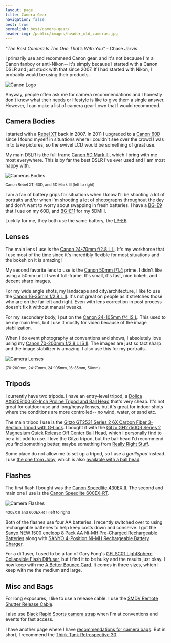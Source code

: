 ```yaml
---
layout: page
title: Camera Gear
navigation: false
best: true
permalink: best/camera-gear/
header-img: /public/images/header_old_cameras.jpg
---
```


*"The Best Camera Is The One That’s With You"* - Chase Jarvis

I primarily use and recommend Canon gear, and it's not because I'm a Canon fanboy or anti-Nikon-- it's simply because I started with a Canon DSLR and just stuck with that since 2007. If I had started with Nikon, I probably would be using their products.

![Canon Logo](http://2.bp.blogspot.com/-EIv-9wQd9oc/UuHlexyMb6I/AAAAAAABmCo/tAOpussPvEI/s600/canon-logo.jpg)

Anyway, people often ask me for camera recommendations and I honestly don't know what their needs or lifestyle is like to give them a single answer. However, I can make a list of camera gear I own that I would recommend.

## Camera Bodies

I started with a [Rebel XT](http://www.amazon.com/gp/product/B0007QKN22/ref=as_li_ss_tl?ie=UTF8&amp;camp=1789&amp;creative=390957&amp;creativeASIN=B0007QKN22&amp;linkCode=as2&amp;tag=sunpech-20) back in 2007. In 2011 I upgraded to a [Canon 60D](http://www.amazon.com/gp/product/B0040JHVCC/ref=as_li_ss_tl?ie=UTF8&amp;camp=1789&amp;creative=390957&amp;creativeASIN=B0040JHVCC&amp;linkCode=as2&amp;tag=sunpech-20) since I found myself in situations where I couldn't see over the crowd I was in to take pictures, so the swivel LCD would be something of great use.

My main DSLR is the full frame [Canon 5D Mark III](http://www.amazon.com/gp/product/B007FGYZFI/ref=as_li_ss_tl?ie=UTF8&amp;camp=1789&amp;creative=390957&amp;creativeASIN=B007FGYZFI&amp;linkCode=as2&amp;tag=sunpech-20), which I bring with me most everywhere. This is by far the best DSLR I've ever used and I am most happy with.

![Cameras Bodies](http://1.bp.blogspot.com/-QpZoHRN_zBw/U-f8Akb_h5I/AAAAAAABwqs/naV_KfVsBfg/s600/2014-08-10+at+15-59-45.jpg)

<small>Canon Rebel XT, 60D, and 5D Mark III (left to right)</small>

I am a fan of battery grips for situations when I know I'll be shooting a lot of portraits and/or when I'm shooting a lot of photographs throughout the day and don't want to worry about swapping in fresh batteries. I have a [BG-E9](http://www.amazon.com/gp/product/B00449NU3W/ref=as_li_ss_tl?ie=UTF8&amp;camp=1789&amp;creative=390957&amp;creativeASIN=B00449NU3W&amp;linkCode=as2&amp;tag=sunpech-20) that I use on my 60D, and [BG-E11](http://www.amazon.com/gp/product/B007FH1FZ0/ref=as_li_ss_tl?ie=UTF8&amp;camp=1789&amp;creative=390957&amp;creativeASIN=B007FH1FZ0&amp;linkCode=as2&amp;tag=sunpech-20) for my 5DMIII.

Luckily for me, they both use the same battery, the [LP-E6](http://www.amazon.com/gp/product/B001KELVS0/ref=as_li_ss_tl?ie=UTF8&amp;camp=1789&amp;creative=390957&amp;creativeASIN=B001KELVS0&amp;linkCode=as2&amp;tag=sunpech-20).

## Lenses

The main lens I use is the [Canon 24-70mm f/2.8 L II](http://www.amazon.com/gp/product/B0076BNK30/ref=as_li_ss_tl?ie=UTF8&amp;camp=1789&amp;creative=390957&amp;creativeASIN=B0076BNK30&amp;linkCode=as2&amp;tag=sunpech-20). It's my workhorse that I use most of the time since it's incredibly flexible for most situations and the bokeh on it is amazing!

My second favorite lens to use is the [Canon 50mm f/1.4](http://www.amazon.com/gp/product/B00009XVCZ/ref=as_li_ss_tl?ie=UTF8&amp;camp=1789&amp;creative=390957&amp;creativeASIN=B00009XVCZ&amp;linkCode=as2&amp;tag=sunpech-20) prime. I didn't like using a 50mm until I went full-frame. It's small, it's fast, nice bokeh, and decent sharp images.

For my wide angle shots, my landscape and city/architecture, I like to use the [Canon 16-35mm f/2.8 L II](http://www.amazon.com/gp/product/B000NP46K2/ref=as_li_ss_tl?ie=UTF8&amp;camp=1789&amp;creative=390957&amp;creativeASIN=B000NP46K2&amp;linkCode=as2&amp;tag=sunpech-20). It's not great on people as it stretches those who are on the far left and right. Even with lens correction in post process doesn't fix it without manual tweaks.

For my secondary body, I put on the [Canon 24-105mm f/4 IS L](http://www.amazon.com/gp/product/B000B84KAW/ref=as_li_ss_tl?ie=UTF8&camp=1789&creative=390957&creativeASIN=B000B84KAW&linkCode=as2&tag=sunpech-20). This used to be my main lens, but I use it mostly for video because of the image stabilization.

When I do event photography at conventions and shows, I absolutely love using my [Canon 70-200mm f/2.8 L IS II](http://www.amazon.com/gp/product/B0033PRWSW/ref=as_li_ss_tl?ie=UTF8&amp;camp=1789&amp;creative=390957&amp;creativeASIN=B0033PRWSW&amp;linkCode=as2&amp;tag=sunpech-20). The images are just so tact sharp and the image stabilizer is amazing. I also use this for my portraits.

![Camera Lenses](http://1.bp.blogspot.com/-UqAx1B2IRao/U-f-XpozWaI/AAAAAAABwrM/KVns8YN009Q/s600/2014-08-10+at+16-17-51.jpg)

<small>(70-200mm, 24-70mm, 24-105mm, 16-35mm, 50mm)</small>

## Tripods

I currently have two tripods. I have an entry-level tripod, a [Dolica AX620B100 62-Inch Proline Tripod and Ball Head](http://www.amazon.com/gp/product/B001D60LG8/ref=as_li_ss_tl?ie=UTF8&amp;camp=1789&amp;creative=390957&amp;creativeASIN=B001D60LG8&amp;linkCode=as2&amp;tag=sunpech-20) that's very cheap. It's not great for outdoor use and long/heavy lenses, but it's great for indoor shots where the conditions are more controlled-- no wind, water, or sand etc.

The main tripod I use is the [Gitzo GT2531 Series 2 6X Carbon Fiber 3-Section Tripod with G-Lock](http://www.amazon.com/gp/product/B001F0RNZ4/ref=as_li_ss_tl?ie=UTF8&amp;camp=1789&amp;creative=390957&amp;creativeASIN=B001F0RNZ4&amp;linkCode=as2&amp;tag=sunpech-20). I bought it with the [Gitzo GH2750QR Series 2 Magnesium Quick Release Off Center Ball Head](http://www.amazon.com/gp/product/B0013J02OQ/ref=as_li_ss_tl?ie=UTF8&amp;camp=1789&amp;creative=390957&amp;creativeASIN=B0013J02OQ&amp;linkCode=as2&amp;tag=sunpech-20), which I personally find to be a bit odd to use. I love the Gitzo tripod, but the ball head I'd recommend you find something better, maybe something from [Really Right Stuff](http://reallyrightstuff.com/).

Some place do not allow me to set up a tripod, so I use a *gorillapod* instead. I use [the one from Joby](http://www.amazon.com/gp/product/B000KFRSG4/ref=as_li_ss_tl?ie=UTF8&amp;camp=1789&amp;creative=390957&amp;creativeASIN=B000KFRSG4&amp;linkCode=as2&amp;tag=sunpech-20), which is also [available with a ball head](http://www.amazon.com/gp/product/B002FGTWOC/ref=as_li_ss_tl?ie=UTF8&amp;camp=1789&amp;creative=390957&amp;creativeASIN=B002FGTWOC&amp;linkCode=as2&amp;tag=sunpech-20).

## Flashes

The first flash I bought was the [Canon Speedlite 430EX II](http://www.amazon.com/gp/product/B001CCAISE/ref=as_li_ss_tl?ie=UTF8&amp;camp=1789&amp;creative=390957&amp;creativeASIN=B001CCAISE&amp;linkCode=as2&amp;tag=sunpech-20). The second and main one I use is the [Canon Speedlite 600EX-RT](http://www.amazon.com/gp/product/B007FH1KX2/ref=as_li_ss_tl?ie=UTF8&amp;camp=1789&amp;creative=390957&amp;creativeASIN=B007FH1KX2&amp;linkCode=as2&amp;tag=sunpech-20).

![Camera Flashes](http://3.bp.blogspot.com/-1z1zojdLyoA/U-f8QGWfFpI/AAAAAAABwq0/Mi8H0lBiiIw/s600/2014-08-10+at+16-01-17.jpg)

<small>430EX II and 600EX-RT (left to right)</small>

Both of the flashes use four AA batteries. I recently switched over to using rechargeable batteries to help keep costs down and conserve. I got the [Sanyo NEW 1500 eneloop 8 Pack AA Ni-MH Pre-Charged Rechargeable Batteries](http://www.amazon.com/gp/product/B004UG41XW/ref=as_li_ss_tl?ie=UTF8&amp;camp=1789&amp;creative=390957&amp;creativeASIN=B004UG41XW&amp;linkCode=as2&amp;tag=sunpech-20) along with [SANYO 4-Position Ni-MH Rechargeable Battery Charger](http://www.amazon.com/gp/product/B005ILYG5Q/ref=as_li_ss_tl?ie=UTF8&amp;camp=1789&amp;creative=390957&amp;creativeASIN=B005ILYG5Q&amp;linkCode=as2&amp;tag=sunpech-20).

For a diffuser, I used to be a fan of Gary Fong's [GFLSC01 LightSphere Collapsible Flash Diffuser](http://www.amazon.com/gp/product/B002T1OJZU/ref=as_li_ss_tl?ie=UTF8&amp;camp=1789&amp;creative=390957&amp;creativeASIN=B002T1OJZU&amp;linkCode=as2&amp;tag=sunpech-20), but I find it to be bulky and the results just okay. I now keep with me [A Better Bounce Card](http://www.amazon.com/gp/product/B00A1DUWKO/ref=as_li_ss_tl?ie=UTF8&amp;camp=1789&amp;creative=390957&amp;creativeASIN=B00A1DUWKO&amp;linkCode=as2&amp;tag=sunpech-20). It comes in three sizes, which I keep with me the medium and large.

## Misc and Bags

For long exposures, I like to use a release cable. I use the [SMDV Remote Shutter Release Cable](http://www.amazon.com/gp/product/B002KDS2BY/ref=as_li_ss_tl?ie=UTF8&amp;camp=1789&amp;creative=390957&amp;creativeASIN=B002KDS2BY&amp;linkCode=as2&amp;tag=sunpech-20).

I also use [Black Rapid Sports camera strap](http://www.amazon.com/gp/product/B005HWC6PI/ref=as_li_ss_tl?ie=UTF8&amp;camp=1789&amp;creative=390957&amp;creativeASIN=B005HWC6PI&amp;linkCode=as2&amp;tag=sunpech-20) when I'm at conventions and events for fast access.

I have another page where I have [recommendations for camera bags](/best/camera-bags/). But in short, I recommend the [Think Tank Retrospective 30](http://www.amazon.com/gp/product/B0039ZJ15I/ref=as_li_ss_tl?ie=UTF8&amp;camp=1789&amp;creative=390957&amp;creativeASIN=B0039ZJ15I&amp;linkCode=as2&amp;tag=sunpech-20).
